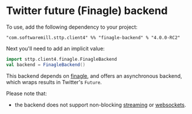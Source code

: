 # Twitter future (Finagle) backend

To use, add the following dependency to your project:

```
"com.softwaremill.sttp.client4" %% "finagle-backend" % "4.0.0-RC2"
```

Next you'll need to add an implicit value:

```scala
import sttp.client4.finagle.FinagleBackend
val backend = FinagleBackend()
```

This backend depends on [finagle](https://twitter.github.io/finagle/), and offers an asynchronous backend, which wraps results in Twitter's `Future`.

Please note that: 

* the backend does not support non-blocking [streaming](../requests/streaming.md) or [websockets](../other/websockets.md).
